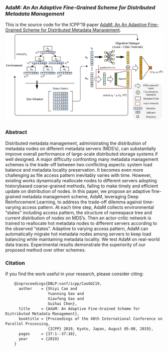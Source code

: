 ### AdaM: *An An Adaptive Fine-Grained Scheme for Distributed Metadata Management*
This is the source code for the ICPP'19 paper [AdaM: An An Adaptive Fine-Grained Scheme for Distributed Metadata Management](https://dl.acm.org/citation.cfm?doid=3337821.3337822).
![AdaM](https://github.com/caoshiyi/AdaM/blob/master/figures/design1.png?raw=true)

### Abstract
Distributed metadata management, administrating the distribution of metadata nodes on different metadata servers (MDS’s), can substantially improve overall performance of large-scale distributed storage systems if well designed. A major difficulty confronting many metadata management schemes is the trade-off between two conflicting aspects: system load balance and metadata locality preservation. It becomes even more challenging as file access pattern inevitably varies with time. However, existing works dynamically reallocate nodes to different servers adopting historybased coarse-grained methods, failing to make timely and efficient update on distribution of nodes. In this paper, we propose an adaptive fine-grained metadata management scheme, AdaM, leveraging Deep Reinforcement Learning, to address the trade-off dilemma against time-varying access pattern. At each time step, AdaM collects environmental “states" including access pattern, the structure of namespace tree and current distribution of nodes on MDS’s. Then an actor-critic network is trained to reallocate hot metadata nodes to different servers according to the observed “states". Adaptive to varying access pattern, AdaM can automatically migrate hot metadata nodes among servers to keep load balancing while maintaining metadata locality. We test AdaM on real-world data traces. Experimental results demonstrate the superiority of our proposed method over other schemes.

### Citation
If you find the work useful in your research, please consider citing:

        @inproceedings{DBLP:conf/icpp/CaoGGC19,
          author    = {Shiyi Cao and
                       Yuanning Gao and
                       Xiaofeng Gao and
                       Guihai Chen},
          title     = {AdaM: An Adaptive Fine-Grained Scheme for Distributed Metadata Management},
          booktitle = {Proceedings of the 48th International Conference on Parallel Processing,
                       {ICPP} 2019, Kyoto, Japan, August 05-08, 2019},
          pages     = {37:1--37:10},
          year      = {2019}
        }

